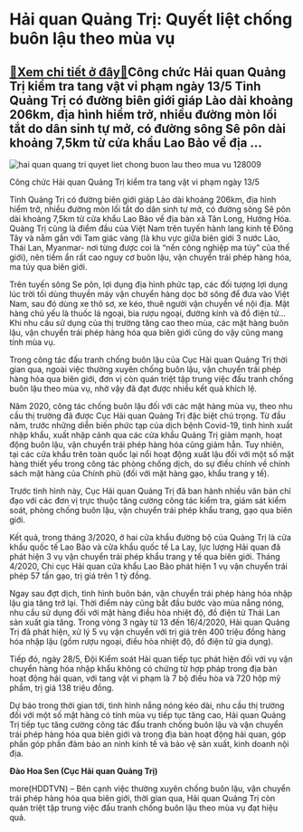 Hải quan Quảng Trị: Quyết liệt chống buôn lậu theo mùa vụ
=========================================================

[:gift:Xem chi tiết ở đây:gift:](https://hddtvn.com/hai-quan-quang-tri-quyet-liet-chong-buon-lau-theo-mua-vu/)Công chức Hải quan Quảng Trị kiểm tra tang vật vi phạm ngày 13/5 Tỉnh Quảng Trị có đường biên giới giáp Lào dài khoảng 206km, địa hình hiểm trở, nhiều đường mòn lối tắt do dân sinh tự mở, có đường sông Sê pôn dài khoảng 7,5km từ cửa khẩu Lao Bảo về địa …
--------------------------------------------------------------------------------------------------------------------------------------------------------------------------------------------------------------------------------------------------------------





![hai quan quang tri quyet liet chong buon lau theo mua vu 128009](https://haiquanonline.com.vn/stores/news_dataimages/anhnd/062020/08/19/in_article/1350_6-3508_tYi_xuYng_2.jpg?rt=20200609135545 "Hải quan Quảng Trị: Quyết liệt chống buôn lậu theo mùa vụ")


Công chức Hải quan Quảng Trị kiểm tra tang vật vi phạm ngày 13/5



Tỉnh Quảng Trị có đường biên giới giáp Lào dài khoảng 206km, địa hình hiểm trở, nhiều đường mòn lối tắt do dân sinh tự mở, có đường sông Sê pôn dài khoảng 7,5km từ cửa khẩu Lao Bảo về địa bàn xã Tân Long, Hướng Hóa. Quảng Trị cũng là điểm đầu của Việt Nam trên tuyến hành lang kinh tế Đông Tây và nằm gần với Tam giác vàng (là khu vực giữa biên giới 3 nước Lào, Thái Lan, Myanmar- nơi từng được coi là “nền công nghiệp ma túy” của thế giới), nên tiềm ẩn rất cao nguy cơ buôn lậu, vận chuyển trái phép hàng hóa, ma túy qua biên giới.


Trên tuyến sông Se pôn, lợi dụng địa hình phức tạp, các đối tượng lợi dụng lúc trời tối dùng thuyền máy vận chuyển hàng dọc bờ sông để đưa vào Việt Nam, sau đó dùng xe thô sơ, xe kéo, thuê người vận chuyển về nội địa. Mặt hàng chủ yếu là thuốc lá ngoại, bia rượu ngoại, đường kính và đồ điện tử… Khi nhu cầu sử dụng của thị trường tăng cao theo mùa, các mặt hàng buôn lậu, vận chuyển trái phép hàng hóa qua biên giới cũng do vậy cũng mang tính mùa vụ.


Trong công tác đấu tranh chống buôn lậu của Cục Hải quan Quảng Trị thời gian qua, ngoài việc thường xuyên chống buôn lậu, vận chuyển trái phép hàng hóa qua biên giới, đơn vị còn quán triệt tập trung việc đấu tranh chống buôn lậu theo mùa vụ, nhờ vậy đã đạt được nhiều kết quả khích lệ.


Năm 2020, công tác chống buôn lậu đối với các mặt hàng mùa vụ, theo nhu cầu thị trường đã được Cục Hải quan Quảng Trị đặc biệt chú trọng. Từ đầu năm, trước những diễn biến phức tạp của dịch bệnh Covid-19, tình hình xuất nhập khẩu, xuất nhập cảnh qua các cửa khẩu Quảng Trị giảm mạnh, hoạt động buôn lậu, vận chuyển trái phép hàng hóa cũng giảm hẳn. Tuy nhiên, tại các cửa khẩu trên toàn quốc lại nổi hoạt động xuất lậu đối với một số mặt hàng thiết yếu trong công tác phòng chống dịch, do sự điều chỉnh về chính sách mặt hàng của Chính phủ (đối với mặt hàng gạo, khẩu trang y tế).


Trước tình hình này, Cục Hải quan Quảng Trị đã ban hành nhiều văn bản chỉ đạo với các đơn vị trực thuộc tăng cường công tác kiểm tra, giám sát kiểm soát, phòng chống buôn lậu, vận chuyển trái phép khẩu trang, gạo qua biên giới.


Kết quả, trong tháng 3/2020, ở hai cửa khẩu đường bộ của Quảng Trị là cửa khẩu quốc tế Lao Bảo và cửa khẩu quốc tế La Lay, lực lượng Hải quan đã phát hiện 3 vụ vận chuyển trái phép khẩu trang y tế qua biên giới. Tháng 4/2020, Chi cục Hải quan cửa khẩu Lao Bảo phát hiện 1 vụ vận chuyển trái phép 57 tấn gạo, trị giá trên 1 tỷ đồng.


Ngay sau đợt dịch, tình hình buôn bán, vận chuyển trái phép hàng hóa nhập lậu gia tăng trở lại. Thời điểm này cũng bắt đầu bước vào mùa nắng nóng, nhu cầu sử dụng đối với mặt hàng điều hòa nhiệt độ, đồ điện tử Thái Lan sản xuất gia tăng. Trong vòng 3 ngày từ 13 đến 16/4/2020, Hải quan Quảng Trị đã phát hiện, xử lý 5 vụ vận chuyển với trị giá trên 400 triệu đồng hàng hóa nhập lậu (gồm rượu ngoại, điều hòa nhiệt độ, đồ điện tử gia dụng).


Tiếp đó, ngày 28/5, Đội Kiểm soát Hải quan tiếp tục phát hiện đối với vụ vận chuyển hàng hóa nhập khẩu không có chứng từ hợp pháp trong địa bàn hoạt động hải quan, với tang vật vi phạm là 7 bộ điều hòa và 720 hộp mỹ phẩm, trị giá 138 triệu đồng.


Dự báo trong thời gian tới, tình hình nắng nóng kéo dài, nhu cầu thị trường đối với một số mặt hàng có tính mùa vụ tiếp tục tăng cao, Hải quan Quảng Trị tiếp tục tăng cường công tác đấu tranh chống buôn lậu và vận chuyển trái phép hàng hóa qua biên giới và trong địa bàn hoạt động hải quan, góp phần góp phần đảm bảo an ninh kinh tế và bảo vệ sản xuất, kinh doanh nội địa.




**Đào Hoa Sen (Cục Hải quan Quảng Trị)**



more(HDDTVN) – Bên cạnh việc thường xuyên chống buôn lậu, vận chuyển trái phép hàng hóa qua biên giới, thời gian qua, Hải quan Quảng Trị còn quán triệt tập trung việc đấu tranh chống buôn lậu theo mùa vụ đạt hiệu quả.

